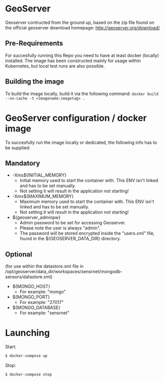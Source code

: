# GeoServer

Geoserver contructed from the ground up, based on the zip file found on the official geoserver download homepage:
http://geoserver.org/download/

## Pre-Requirements

For succesfully running this Repo you need to have at least docker (locally) installed. The image has been constructed mainly for usage within Kubernetes, but
local test runs are also possible.

## Building the image
To build the image locally, build it via the following command: `docker build --no-cache -t <imagename:imagetag> .`

# GeoServer configuration / docker image

To succesfully run the image locally or dedicated, the following info has to be supplied:

## Mandatory
- -Xms${INITIAL_MEMORY}
  - Initial memory used to start the container with. This ENV isn't linked and has to be set manually.
  - Not setting it will result in the application not starting!
- -Xmx${MAXIMUM_MEMORY}
  - Maximum memory used to start the container with. This ENV isn't linked and has to be set manually. 
  - Not setting it will result in the application not starting!
- ${geoserver_adminpw}
  - Admin password to be set for accessing Geoserver. 
  - Please note the user is always "admin". 
  - The password will be stored encrypted inside the "users.xml" file, found in the ${GEOSERVER_DATA_DIR} directory.

## Optional 
(for use within the datastore.xml file in /opt/geoserver/data_dir/workspaces/sensrnet/mongodb-sensors/datastore.xml)
- ${MONGO_HOST}
  - For example: "mongo"
- ${MONGO_PORT}
  - For example: "27017"
- ${MONGO_DATABASE}
  - For example: "sensrnet"

# Launching

Start:

```bash
$ docker-compose up
```

Stop:

```bash
$ docker-compose stop
```
